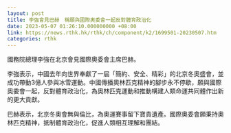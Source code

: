 ```yaml
---
layout: post
title: 李強會見巴赫　稱願與國際奧委會一起反對體育政治化
date: 2023-05-07 01:26:10.000000000 +08:00
link: https://news.rthk.hk/rthk/ch/component/k2/1699501-20230507.htm
categories: rthk
---
```


國務院總理李強在北京會見國際奧委會主席巴赫。

李強表示，中國去年向世界奉獻了一屆「簡約、安全、精彩」的北京冬奧盛會，並成功帶動3億人參與冰雪運動。中國傳播奧林匹克精神的腳步永不停歇，願與國際奧委會一起，反對體育政治化，為奧林匹克運動和推動構建人類命運共同體作出新的更大貢獻。

巴赫表示，北京冬奧會無與倫比，為奧運賽事留下寶貴遺產。國際奧委會願秉持奧林匹克精神，抵制體育政治化，促進人類相互理解和團結。
